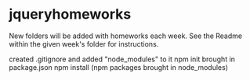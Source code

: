 # jqueryhomeworks
New folders will be added with homeworks each week. See the Readme within the given week's folder for instructions. 

created .gitignore and added "node_modules" to it
npm init brought in package.json
npm install (npm packages brought in node_modules)
